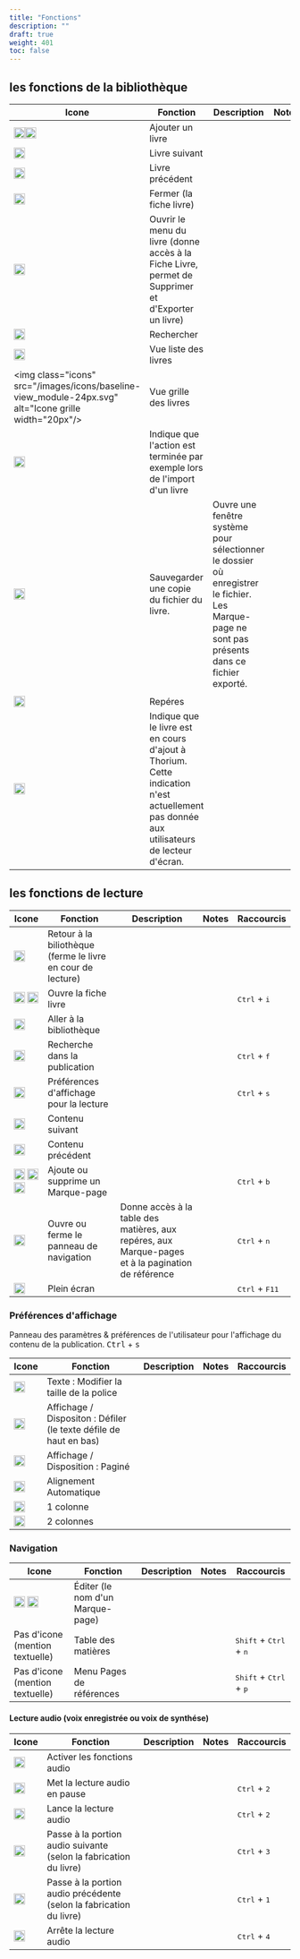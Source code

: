 ```yaml
---
title: "Fonctions"
description: ""
draft: true
weight: 401
toc: false
---
```


## les fonctions de la bibliothèque
|Icone|Fonction|Description|Notes|Raccourcis|
|---|---|---|---|---|
|<img class="icons" src="/images/icons/baseline-add-24px.svg" alt="Icone +" width="20px"/><img class="icons" src="/images/icons/plus.svg" alt="Icone " width="20px"/>|<span class="function">Ajouter un livre</span>||||
|<img class="icons" src="/images/icons/baseline-arrow_forward_ios-24px.svg" alt="Icone Fléche Droite" width="20px"/>|<span class="function">Livre suivant</span>||||
|<img class="icons" src="/images/icons/baseline-arrow_left_ios-24px.svg" alt="Icone Fléche Gauche" width="20px"/>|<span class="function">Livre précédent</span>||||
|<img class="icons" src="/images/icons/baseline-close-24px.svg" alt="Icone " width="20px"/>|<span class="function">Fermer (la fiche livre)</span>||||<!--|<img class="icons" src="/images/icons/baseline-more_vert-24px.svg" alt="Icone " width="20px"/>|<span class="function">Ouvrir le menu du livre (donne accès à la Fiche Livre, permet de Supprimer et d'Exporter un livre)</span>||||-->
|<img class="icons" src="/images/icons/menu.svg" alt="Icone 3 points" width="20px"/>|<span class="function">Ouvrir le menu du livre  (donne accès à la Fiche Livre, permet de Supprimer et d'Exporter un livre)</span>|||||<!-- <img class="icons" src="/images/icons/baseline-search-24px.svg" alt="Icone " width="20px"/><img class="icons" src="/images/icons/baseline-search-24px-grey.svg" alt="Icone " width="20px"/> <figcaption class="icon"> -->
  <img class="icons" src="/images/icons/magnifying_glass.svg" alt="Icone loupe" width="20px"/>|<span class="function">Rechercher</span>||||
|<img class="icons" src="/images/icons/baseline-view_list-24px.svg" alt="Icone Liste" width="20px"/>|<span class="function">Vue liste des livres</span>||||
|<img class="icons" src="/images/icons/baseline-view_module-24px.svg" alt="Icone grille width="20px"/>|<span class="function">Vue grille des livres</span>||||
|<img class="icons" src="/images/icons/done.svg" alt="Icone cercle" width="20px"/>|<span class="function">Indique que l'action est terminée par exemple lors de l'import d'un livre</span>||||
|<img class="icons" src="/images/icons/download.svg" alt="Icone fléche bas dans une boite" width="20px"/>|<span class="function">Sauvegarder une copie du fichier du livre. </span>|Ouvre une fenêtre système pour sélectionner le dossier où enregistrer le fichier. Les Marque-page ne sont pas présents dans ce fichier exporté.
|||
|<img class="icons" src="/images/icons/landmark.svg" alt="Icone " width="20px"/>|<span class="function"> Repéres</span>||||
|<img class="icons" src="/images/icons/loader.svg" alt="Icone " width="20px"/>|<span class="function">Indique que le livre est en cours d'ajout à Thorium. Cette indication n'est actuellement pas donnée aux utilisateurs de lecteur d'écran.||||


## les fonctions de lecture
|Icone|Fonction|Description|Notes|Raccourcis|
|---|---|---|---|---|
|<img class="icons" src="/images/icons/baseline-arrow_back-24px.svg" alt="Icone Retour à la biliothèque" width="20px"/>|<span class="function">Retour à la biliothèque (ferme le livre en cour de lecture)</span>||||
|<img class="icons" src="/images/icons/info.svg" alt="Icone information" width="20px"/>  <img class="icons" src="/images/icons/outline-info-24px.svg" alt="Icone Information" width="20px"/>|<span class="function">Ouvre la fiche livre</span>|||<kbd>Ctrl</kbd> + <kbd>i</kbd>|
|<img class="icons" src="/images/icons/outline-flip_to_front-24px.svg" alt="Icone Afficher la bibliothèque" width="20px"/>|<span class="function">Aller à la bibliothèque</span>||||
<img class="icons" src="/images/icons/magnifying_glass.svg" alt="Icone Rechercher dans la publication" width="20px"/>|<span class="function">Recherche dans la publication</span>|||<kbd>Ctrl</kbd> + <kbd>f</kbd>|
|<img class="icons" src="/images/icons/font-size.svg" alt="Icone Préférences" width="20px"/>|<span class="function"> Préférences d'affichage pour la lecture</span>|||<kbd>Ctrl</kbd> + <kbd>s</kbd>|
|<img class="icons" src="/images/icons/baseline-arrow_forward_ios-24px.svg" alt="Icone Droite" width="20px"/>|<span class="function">Contenu suivant</span>||||
|<img class="icons" src="/images/icons/baseline-arrow_left_ios-24px.svg" alt="Icone Gauche" width="20px"/>|<span class="function">Contenu précédent</span>||||
|<img class="icons" src="/images/icons/outline-bookmark-24px.svg" alt="" width="20px"/>  <img class="icons" src="/images/icons/outline-bookmark-24px-grey.svg" alt="Icone Marque-pages" width="20px"/>  <img class="icons" src="/images/icons/outline-bookmark_border-24px.svg" alt="Icone Marque page" width="20px"/>|<span class="function">Ajoute ou supprime un Marque-page</span>|||<kbd>Ctrl</kbd> + <kbd>b</kbd>|
|<img class="icons" src="/images/icons/open_book.svg" alt="Icone navigation" width="20px"/>|<span class="function">Ouvre ou ferme le panneau de navigation</span>|Donne accès à la table des matières, aux repéres, aux Marque-pages et à la pagination de référence||<kbd>Ctrl</kbd>  +  <kbd>n</kbd>|
|<img class="icons" src="/images/icons/sharp-crop_free-24px.svg" alt="Icone Mode plein écran" width="20px"/>|<span class="function">Plein écran</span>||| <kbd>Ctrl</kbd> + <kbd>F11</kbd>|


### Préférences d'affichage

Panneau des paramètres & préférences de l'utilisateur pour l'affichage du contenu de la publication. <kbd>Ctrl</kbd>  +  <kbd>s</kbd>

|Icone|Fonction|Description|Notes|Raccourcis|
|---|---|---|---|---|
|<img class="icons" src="/images/icons/font-size.svg" alt="Icone taille du texte" width="20px"/>|<span class="function">Texte : Modifier la taille de la police</span>||||
|<img class="icons" src="/images/icons/auto.svg" alt="Icone " width="20px"/>|<span class="function">Affichage / Dispositon : Défiler (le texte défile de haut en bas)</span>||||
|<img class="icons" src="/images/icons/pagine.svg" alt="Icone " width="20px"/>|<span class="function">Affichage / Disposition : Paginé</span>||||
|<img class="icons" src="/images/icons/paragraph-left.svg" alt="Icone " width="20px"/>|<span class="function">Alignement Automatique</span>| 
|<img class="icons" src="/images/icons/colonne.svg" alt="Icone " width="20px"/>|<span class="function">1 colonne</span>| 
|<img class="icons" src="/images/icons/colonne2.svg" alt="Icone " width="20px"/>|<span class="function"> 2 colonnes</span>||||

### Navigation
|Icone|Fonction|Description|Notes|Raccourcis|
|---|---|---|---|---|
|<img class="icons" src="/images/icons/baseline-edit-24px.svg" alt="Icone " width="20px"/>   <img class="icons" src="/images/icons/baseline-edit-24px-grey.svg" alt="Icone " width="20px"/>|<span class="function">Éditer (le nom d'un Marque-page)</span>||||
|Pas d'icone (mention textuelle)|Table des matières|||<kbd>Shift</kbd>  +  <kbd>Ctrl</kbd>  +  <kbd>n</kbd>|
|Pas d'icone (mention textuelle)|Menu Pages de références|||<kbd>Shift</kbd>  +  <kbd>Ctrl</kbd>  +  <kbd>p</kbd> |

#### Lecture audio (voix enregistrée ou voix de synthése)
|Icone|Fonction|Description|Notes|Raccourcis|
|---|---|---|---|---|
|<img class="icons" src="/images/icons/baseline-volume_up-24px.svg" alt="Icone Activate texte to speech" width="20px"/>|<span class="function">Activer les fonctions audio</span>||||
|<img class="icons" src="/images/icons/baseline-pause-24px.svg" alt="Icone pause" width="20px"/>|<span class="function">Met la lecture audio en pause </span>|||<kbd>Ctrl</kbd> + <kbd>2</kbd>|
|<img class="icons" src="/images/icons/baseline-play_arrow-24px.svg" alt="Icone play" width="20px"/>|<span class="function"> Lance la lecture audio</span>|||<kbd>Ctrl</kbd> + <kbd>2</kbd>|
|<img class="icons" src="/images/icons/baseline-skip_next-24px.svg" alt="Icone previous" width="20px"/>|<span class="function">Passe à la portion audio suivante (selon la fabrication du livre)</span>|||<kbd>Ctrl</kbd> + <kbd>3</kbd>|
|<img class="icons" src="/images/icons/baseline-skip_previous-24px.svg" alt="Icone next" width="20px"/>|<span class="function">Passe à la portion audio précédente (selon la fabrication du livre)</span>|||<kbd>Ctrl</kbd> + <kbd>1</kbd>|
|<img class="icons" src="/images/icons/baseline-stop-24px.svg" alt="Icone " width="20px"/>|<span class="function">Arrête la lecture audio</span>|||<kbd>Ctrl</kbd> + <kbd>4</kbd>|